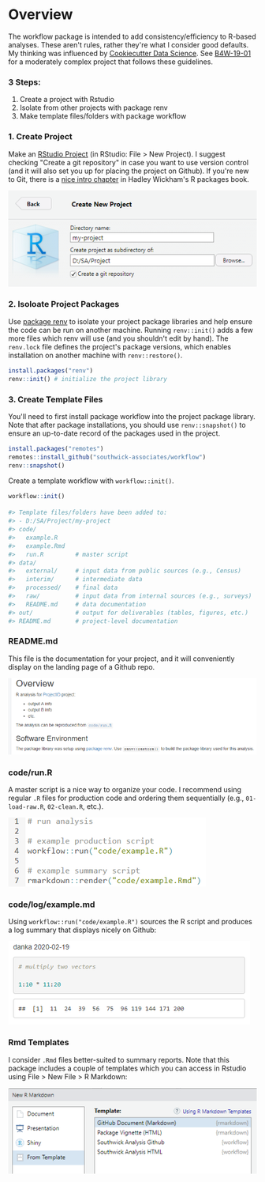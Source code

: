 
# Overview

The workflow package is intended to add consistency/efficiency to R-based analyses. These aren't rules, rather they're what I consider good defaults. My thinking was influenced by [Cookiecutter Data Science](https://drivendata.github.io/cookiecutter-data-science/). See [B4W-19-01](https://github.com/southwick-associates/B4W-19-01) for a moderately complex project that follows these guidelines.

### 3 Steps:

1. Create a project with Rstudio
2. Isolate from other projects with package renv
3. Make template files/folders with package workflow

### 1. Create Project

Make an [RStudio Project](https://r4ds.had.co.nz/workflow-projects.html) (in RStudio: File > New Project). I suggest checking "Create a git repository" in case you want to use version control (and it will also set you up for placing the project on Github). If you're new to Git, there is a [nice intro chapter](http://r-pkgs.had.co.nz/git.html) in Hadley Wickham's R packages book.

![](img/my-project.png)


### 2. Isoloate Project Packages

Use [package renv](https://rstudio.github.io/renv/index.html) to isolate your project package libraries and help ensure the code can be run on another machine. Running `renv::init()` adds a few more files which renv will use (and you shouldn't edit by hand). The `renv.lock` file defines the project's package versions, which enables installation on another machine with `renv::restore()`.

```r
install.packages("renv")
renv::init() # initialize the project library
```

### 3. Create Template Files

You'll need to first install package workflow into the project package library. Note that after package installations, you should use `renv::snapshot()` to ensure an up-to-date record of the packages used in the project.

```r
install.packages("remotes")
remotes::install_github("southwick-associates/workflow")
renv::snapshot()
```

Create a template workflow with `workflow::init()`.

```r
workflow::init()

#> Template files/folders have been added to:
#> - D:/SA/Project/my-project
#> code/
#>   example.R
#>   example.Rmd
#>   run.R         # master script
#> data/
#>   external/     # input data from public sources (e.g., Census)
#>   interim/      # intermediate data
#>   processed/    # final data
#>   raw/          # input data from internal sources (e.g., surveys)
#>   README.md     # data documentation
#> out/            # output for deliverables (tables, figures, etc.)
#> README.md       # project-level documentation
```

### README.md

This file is the documentation for your project, and it will conveniently display on the landing page of a Github repo.

![](img/readme.png)

### code/run.R

A master script is a nice way to organize your code. I recommend using regular `.R` files for production code and ordering them sequentially (e.g., `01-load-raw.R`, `02-clean.R`, etc.). 

![](img/run.png)

### code/log/example.md

Using `workflow::run("code/example.R")` sources the R script and produces a log summary that displays nicely on Github:

![](img/example.png)

### Rmd Templates

I consider `.Rmd` files better-suited to summary reports. Note that this package includes a couple of templates which you can access in Rstudio using File > New File > R Markdown:

![](img/rmd-template.png)
